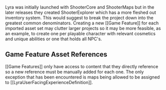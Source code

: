 Lyra was initially launched with ShooterCore and ShooterMaps but in the later releases they created ShooterExplorer which has a more fleshed out inventory system. This would suggest to break the project down into the greatest common denominators. Creating a new [[Game Feature]] for each imported asset set may clutter larger projects so it may be more feasible, as an example, to create one per playable character with relevant cosmetics and unique abilities or one that holds all NPC's.


## Game Feature Asset References

[[Game Features]] only have access to content that they directly reference so a new reference must be manually added for each one. The only exception that has been encountered is maps being allowed to be assigned to [[LyraUserFacingExperienceDefinition]].
